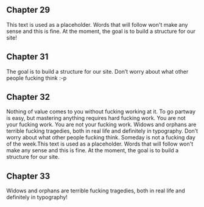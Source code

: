 ## Chapter 29

This text is used as a placeholder. Words that will follow won't make any sense and this is fine. At the moment, the goal is to build a structure for our site!

## Chapter 31

The goal is to build a structure for our site. Don’t worry about what other people fucking think :-p

## Chapter 32

Nothing of value comes to you without fucking working at it. To go partway is easy, but mastering anything requires hard fucking work. You are not your fucking work. You are not your fucking work. Widows and orphans are terrible fucking tragedies, both in real life and definitely in typography. Don’t worry about what other people fucking think. Someday is not a fucking day of the week.This text is used as a placeholder. Words that will follow won't make any sense and this is fine. At the moment, the goal is to build a structure for our site.

## Chapter 33

Widows and orphans are terrible fucking tragedies, both in real life and definitely in typography!
